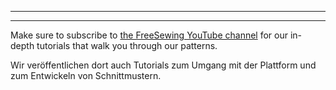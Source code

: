 - - -
- - -

Make sure to subscribe to [the FreeSewing YouTube channel](https://youtube.com/channel/UCLAyxEL72gHvuKBpa-GmCvQ) for our in-depth tutorials that walk you through our patterns.

Wir veröffentlichen dort auch Tutorials zum Umgang mit der Plattform und zum Entwickeln von Schnittmustern.
